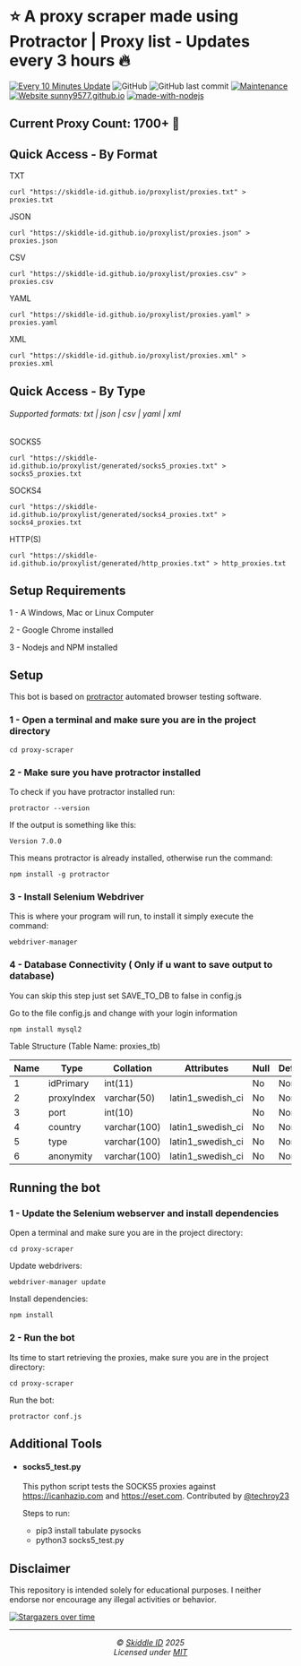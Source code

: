 # ⭐️ A proxy scraper made using Protractor | Proxy list - Updates every 3 hours 🔥

[![Every 10 Minutes Update](https://github.com/Skiddle-ID/proxylist/actions/workflows/nodejs.yml/badge.svg?branch=master)](https://github.com/Skiddle-ID/proxylist/actions/workflows/nodejs.yml)
![GitHub](https://img.shields.io/github/license/Skiddle-ID/proxylist)
![GitHub last commit](https://img.shields.io/github/last-commit/Skiddle-ID/proxylist)
[![Maintenance](https://img.shields.io/badge/Maintained%3F-yes-green.svg)](https://GitHub.com/Skiddle-ID/proxylist/graphs/commit-activity)
[![Website sunny9577.github.io](https://img.shields.io/website-up-down-green-red/http/github.io.svg)](https://sunny9577.github.io/)
[![made-with-nodejs](https://img.shields.io/badge/Made%20with-Nodejs-green.svg)](https://www.nodejs.org/)

<!-- dynamic-count-start -->
## Current Proxy Count: 1700+ 🚀
<!-- dynamic-count-end -->


## Quick Access - By Format


TXT

    curl "https://skiddle-id.github.io/proxylist/proxies.txt" > proxies.txt

JSON

    curl "https://skiddle-id.github.io/proxylist/proxies.json" > proxies.json

CSV

    curl "https://skiddle-id.github.io/proxylist/proxies.csv" > proxies.csv

YAML


    curl "https://skiddle-id.github.io/proxylist/proxies.yaml" > proxies.yaml

XML


    curl "https://skiddle-id.github.io/proxylist/proxies.xml" > proxies.xml

## Quick Access - By Type
###### Supported formats: txt | json | csv | yaml | xml

SOCKS5

    curl "https://skiddle-id.github.io/proxylist/generated/socks5_proxies.txt" > socks5_proxies.txt


SOCKS4

    curl "https://skiddle-id.github.io/proxylist/generated/socks4_proxies.txt" > socks4_proxies.txt

HTTP(S)

    curl "https://skiddle-id.github.io/proxylist/generated/http_proxies.txt" > http_proxies.txt


## Setup Requirements
1 - A Windows, Mac or Linux Computer

2 - Google Chrome installed

3 - Nodejs and NPM installed

## Setup
This bot is based on [protractor](https://www.protractortest.org/#/) automated browser testing software.
### 1 - Open a terminal and make sure you are in the project directory
	cd proxy-scraper

### 2 - Make sure you have protractor installed
To check if you have protractor installed run:

	protractor --version

If the output is something like this:

	Version 7.0.0

This means protractor is already installed, otherwise run the command:

	npm install -g protractor

### 3 - Install Selenium Webdriver
This is where your program will run, to install it simply execute the command:

	webdriver-manager

### 4 - Database Connectivity ( Only if u want to save output to database)
You can skip this step just set SAVE_TO_DB to false in config.js

Go to the file config.js and change with your login information

	npm install mysql2
	
Table Structure (Table Name: proxies_tb)
		
|Name|Type|Collation|Attributes|Null|Default|Comments|Extra|
|----|----|---------|----------|----|-------|--------|-----|
|1	|idPrimary	|int(11)	|		|No	|None		|AUTO_INCREMENT
|2	|proxyIndex	|varchar(50)	|latin1_swedish_ci		|No	|None		
|3	|port	|int(10)		|	|No	|None		
|4	|country	|varchar(100)	|latin1_swedish_ci		|No	|None		
|5	|type	|varchar(100)	|latin1_swedish_ci		|No	|None		
|6	|anonymity	|varchar(100)	|latin1_swedish_ci		|No	|None	

## Running the bot

### 1 - Update the Selenium webserver and install dependencies
Open a terminal and make sure you are in the project directory:
	
	cd proxy-scraper
	
Update webdrivers:

	webdriver-manager update
	
Install dependencies:

	npm install
	
### 2 - Run the bot
Its time to start retrieving the proxies, make sure you are in the project directory:
	
	cd proxy-scraper
	
Run the bot:

	protractor conf.js

## Additional Tools

- #### socks5_test.py
	
	This python script tests the SOCKS5 proxies against https://icanhazip.com and https://eset.com. Contributed by [@techroy23](https://www.github.com/techroy23)

	Steps to run:
	- pip3 install tabulate pysocks
	- python3 socks5_test.py

## Disclaimer
This repository is intended solely for educational purposes. I neither endorse nor encourage any illegal activities or behavior.

[![Stargazers over time](https://starchart.cc/Skiddle-ID/proxylist.svg)](https://starchart.cc/Naereen/badges)

---
<!-- License + Copyright -->
<p  align="center">
  <i>© <a href="https://skiddle.id">Skiddle ID</a> 2025</i><br>
  <i>Licensed under <a href="https://gist.github.com/arcestia/dc2bef037daf25773cb972b69d22be09">MIT</a></i>
</p>
